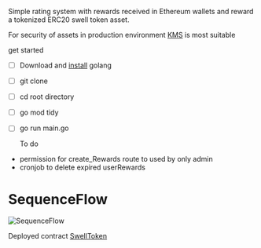 Simple rating system with rewards received in Ethereum wallets and reward a tokenized ERC20 swell token asset.

For security of assets in production environment [KMS](https://docs.aws.amazon.com/kms/latest/developerguide/overview.html) 
is most suitable

  get started
- [ ] Download and [install](https://go.dev/doc/install) golang 
- [ ] git clone
- [ ] cd root directory
- [ ] go mod tidy
- [ ] go run main.go

  To do
- permission for create_Rewards route to used by only admin
- cronjob to delete expired userRewards

# SequenceFlow
![SequenceFlow](https://shorturl.at/BGHS6)

Deployed contract [SwellToken](https://shorturl.at/eluvT)





